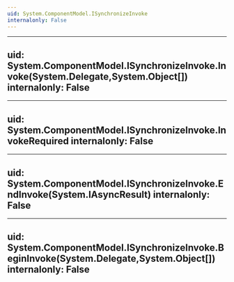 ```yaml
---
uid: System.ComponentModel.ISynchronizeInvoke
internalonly: False
---
```


---
uid: System.ComponentModel.ISynchronizeInvoke.Invoke(System.Delegate,System.Object[])
internalonly: False
---

---
uid: System.ComponentModel.ISynchronizeInvoke.InvokeRequired
internalonly: False
---

---
uid: System.ComponentModel.ISynchronizeInvoke.EndInvoke(System.IAsyncResult)
internalonly: False
---

---
uid: System.ComponentModel.ISynchronizeInvoke.BeginInvoke(System.Delegate,System.Object[])
internalonly: False
---
